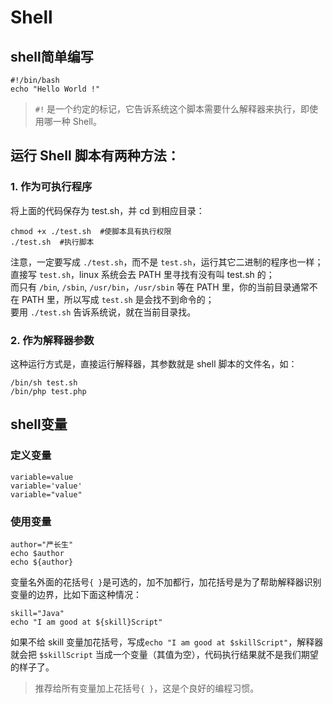 # Shell
## shell简单编写
```
#!/bin/bash
echo "Hello World !"
```
> `#!` 是一个约定的标记，它告诉系统这个脚本需要什么解释器来执行，即使用哪一种 Shell。
## 运行 Shell 脚本有两种方法：
### 1. 作为可执行程序

将上面的代码保存为 test.sh，并 cd 到相应目录：
```
chmod +x ./test.sh  #使脚本具有执行权限
./test.sh  #执行脚本
```
注意，一定要写成 `./test.sh`，而不是 `test.sh`，运行其它二进制的程序也一样；  
直接写 `test.sh`，linux 系统会去 PATH 里寻找有没有叫 test.sh 的；  
而只有 `/bin`, `/sbin`, `/usr/bin`，`/usr/sbin` 等在 PATH 里，你的当前目录通常不在 PATH 里，所以写成 `test.sh` 是会找不到命令的；  
要用 `./test.sh` 告诉系统说，就在当前目录找。

### 2. 作为解释器参数

这种运行方式是，直接运行解释器，其参数就是 shell 脚本的文件名，如：
```
/bin/sh test.sh
/bin/php test.php
```
## shell变量
### 定义变量
```
variable=value
variable='value'
variable="value"
```
### 使用变量
```
author="严长生"
echo $author
echo ${author}
```
变量名外面的花括号`{ }`是可选的，加不加都行，加花括号是为了帮助解释器识别变量的边界，比如下面这种情况：
```
skill="Java"
echo "I am good at ${skill}Script"
```
如果不给 skill 变量加花括号，写成`echo "I am good at $skillScript"`，解释器就会把 `$skillScript` 当成一个变量（其值为空），代码执行结果就不是我们期望的样子了。  

>推荐给所有变量加上花括号`{ }`，这是个良好的编程习惯。


